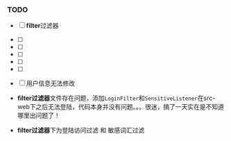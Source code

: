 ### TODO

- [ ] **filter**过滤器

- [ ] 
- [ ] 
- [ ] 
- [ ] 
- [ ] 
- [ ] 用户信息无法修改
  
  

- **filter过滤器**文件存在问题，添加`LoginFilter`和`SensitiveListener`在src-web下之后无法登陆，代码本身并没有问题。。。很迷，搞了一天实在是不知道哪里出问题了！

- **filter过滤器**下为登陆访问过滤 和 敏感词汇过滤


